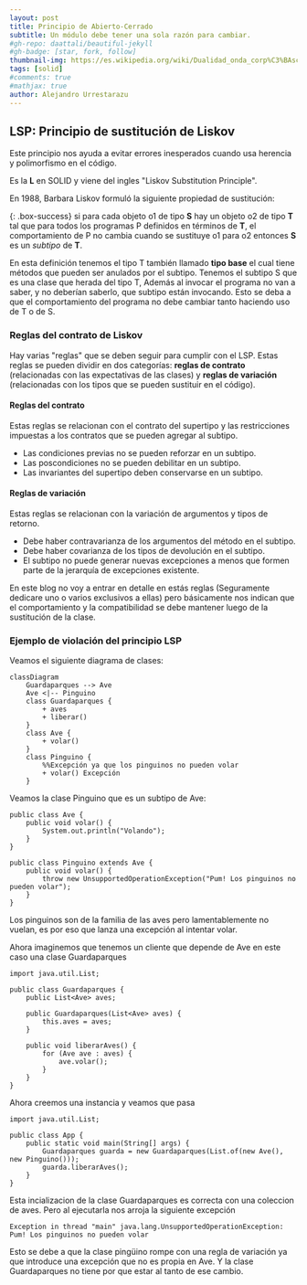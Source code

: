 ```yaml
---
layout: post
title: Principio de Abierto-Cerrado
subtitle: Un módulo debe tener una sola razón para cambiar.
#gh-repo: daattali/beautiful-jekyll
#gh-badge: [star, fork, follow]
thumbnail-img: https://es.wikipedia.org/wiki/Dualidad_onda_corp%C3%BAsculo#/media/Archivo:Dualite.jpg
tags: [solid]
#comments: true
#mathjax: true
author: Alejandro Urrestarazu
---
```


## LSP: Principio de sustitución de Liskov

Este principio nos ayuda a evitar errores inesperados cuando usa herencia y polimorfismo en el código.

Es la **L** en SOLID y viene del ingles "Liskov Substitution Principle".

En 1988, Barbara Liskov formuló la siguiente propiedad de sustitución:

{: .box-success} 
si para cada objeto o1 de tipo **S** hay un objeto o2 de tipo **T** tal que para todos los programas P definidos en términos de **T**, el comportamiento de P no cambia cuando se sustituye o1 para o2 entonces **S** es un *subtipo* de **T**.

En esta definición tenemos el tipo T también llamado **tipo base** el cual tiene métodos que pueden ser anulados por el subtipo.
Tenemos el subtipo S que es una clase que herada del tipo T, 
Además al invocar el programa no van a saber, y no deberían saberlo, que subtipo están invocando. Esto se deba a que el comportamiento del programa no debe cambiar tanto haciendo uso de T o de S.


### Reglas del contrato de Liskov

Hay varias "reglas" que se deben seguir para cumplir con el LSP. 
Estas reglas se pueden dividir en dos categorías: **reglas de contrato** (relacionadas con las expectativas de las clases) y **reglas de variación** (relacionadas con los tipos que se pueden sustituir en el código).

#### Reglas del contrato

Estas reglas se relacionan con el contrato del supertipo y las restricciones impuestas a los contratos que se pueden agregar al subtipo.

* Las condiciones previas no se pueden reforzar en un subtipo.
* Las poscondiciones no se pueden debilitar en un subtipo.
* Las invariantes del supertipo deben conservarse en un subtipo.

#### Reglas de variación

Estas reglas se relacionan con la variación de argumentos y tipos de retorno.

* Debe haber contravarianza de los argumentos del método en el subtipo.
* Debe haber covarianza de los tipos de devolución en el subtipo.
* El subtipo no puede generar nuevas excepciones a menos que formen parte de la jerarquía de excepciones existente.

En este blog no voy a entrar en detalle en estás reglas (Seguramente dedicare uno o varios exclusivos a ellas) pero básicamente nos indican que el comportamiento y la compatibilidad se debe mantener luego de la sustitución de la clase.

### Ejemplo de violación del principio LSP


Veamos el siguiente diagrama de clases:

```mermaid
classDiagram
    Guardaparques --> Ave
    Ave <|-- Pinguino
    class Guardaparques {
        + aves
        + liberar()
    }
    class Ave {
        + volar()
    }
    class Pinguino {
        %%Excepción ya que los pinguinos no pueden volar
        + volar() Excepción
    }
```  

Veamos la clase Pinguino que es un subtipo de Ave:

~~~
public class Ave {
    public void volar() {
        System.out.println("Volando");
    }
}

public class Pinguino extends Ave {
    public void volar() {
        throw new UnsupportedOperationException("Pum! Los pinguinos no pueden volar");
    }
}
~~~

Los pinguinos son de la familia de las aves pero lamentablemente no vuelan, es por eso que lanza una excepción al intentar volar.

Ahora imaginemos que tenemos un cliente que depende de Ave en este caso una clase Guardaparques

~~~
import java.util.List;

public class Guardaparques {
    public List<Ave> aves;

    public Guardaparques(List<Ave> aves) {
        this.aves = aves;
    }

    public void liberarAves() {
        for (Ave ave : aves) {
            ave.volar();
        }
    }
}

~~~

Ahora creemos una instancia y veamos que pasa
~~~
import java.util.List;

public class App {
    public static void main(String[] args) {
        Guardaparques guarda = new Guardaparques(List.of(new Ave(), new Pinguino()));
        guarda.liberarAves();
    }
}

~~~

Esta incializacion de la clase Guardaparques es correcta con una coleccion de aves. Pero al ejecutarla nos arroja la siguiente excepción
~~~
Exception in thread "main" java.lang.UnsupportedOperationException: Pum! Los pinguinos no pueden volar
~~~

Esto se debe a que la clase pingüino rompe con una regla de variación ya que introduce una excepción que no es propia en Ave. Y la clase Guardaparques no tiene por que estar al tanto de ese cambio.
 